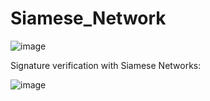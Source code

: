 # Siamese_Network
![image](https://user-images.githubusercontent.com/69841466/112315347-572fa000-8caa-11eb-97b3-35a0d1cd54f7.png)



Signature verification with Siamese Networks:




![image](https://user-images.githubusercontent.com/69841466/112353670-4132d700-8ccc-11eb-9a57-6aa1994a5c81.png)
